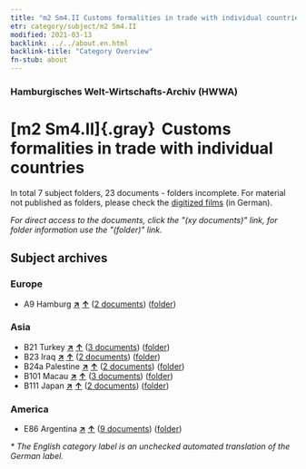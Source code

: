 ```yaml
---
title: "m2 Sm4.II Customs formalities in trade with individual countries"
etr: category/subject/m2 Sm4.II
modified: 2021-03-13
backlink: ../../about.en.html
backlink-title: "Category Overview"
fn-stub: about
---
```


### Hamburgisches Welt-Wirtschafts-Archiv (HWWA)
# [m2 Sm4.II]{.gray}&#8201; Customs formalities in trade with individual countries&#160; 





In total 7 subject folders, 23 documents - folders incomplete.
For material not published as folders, please check the [digitized films](/film/h1_sh) (in German).

_For direct access to the documents, click the "(xy documents)" link, for folder information use the "(folder)" link._

## Subject archives



### Europe

- A9 Hamburg [**&nearr;**](../../../geo/i/140905/about.en.html "Hamburg (all folders)") [**&uarr;**](../../../geo/about.en.html#A9 "Country category system") (<a href="https://pm20.zbw.eu/dfgview/sh/140905,144859" title="about: Hamburg : Customs formalities in trade with individual countries" target="_blank">2 documents</a>) ([folder](http://purl.org/pressemappe20/folder/sh/140905,144859))

### Asia

- B21 Turkey [**&nearr;**](../../../geo/i/141111/about.en.html "Turkey (all folders)") [**&uarr;**](../../../geo/about.en.html#B21 "Country category system") (<a href="https://pm20.zbw.eu/dfgview/sh/141111,144859" title="about: Turkey : Customs formalities in trade with individual countries" target="_blank">3 documents</a>) ([folder](http://purl.org/pressemappe20/folder/sh/141111,144859))
- B23 Iraq [**&nearr;**](../../../geo/i/141113/about.en.html "Iraq (all folders)") [**&uarr;**](../../../geo/about.en.html#B23 "Country category system") (<a href="https://pm20.zbw.eu/dfgview/sh/141113,144859" title="about: Iraq : Customs formalities in trade with individual countries" target="_blank">2 documents</a>) ([folder](http://purl.org/pressemappe20/folder/sh/141113,144859))
- B24a Palestine [**&nearr;**](../../../geo/i/141115/about.en.html "Palestine (all folders)") [**&uarr;**](../../../geo/about.en.html#B24a "Country category system") (<a href="https://pm20.zbw.eu/dfgview/sh/141115,144859" title="about: Palestine : Customs formalities in trade with individual countries" target="_blank">2 documents</a>) ([folder](http://purl.org/pressemappe20/folder/sh/141115,144859))
- B101 Macau [**&nearr;**](../../../geo/i/141267/about.en.html "Macau (all folders)") [**&uarr;**](../../../geo/about.en.html#B101 "Country category system") (<a href="https://pm20.zbw.eu/dfgview/sh/141267,144859" title="about: Macau : Customs formalities in trade with individual countries" target="_blank">3 documents</a>) ([folder](http://purl.org/pressemappe20/folder/sh/141267,144859))
- B111 Japan [**&nearr;**](../../../geo/i/141272/about.en.html "Japan (all folders)") [**&uarr;**](../../../geo/about.en.html#B111 "Country category system") (<a href="https://pm20.zbw.eu/dfgview/sh/141272,144859" title="about: Japan : Customs formalities in trade with individual countries" target="_blank">2 documents</a>) ([folder](http://purl.org/pressemappe20/folder/sh/141272,144859))

### America

- E86 Argentina [**&nearr;**](../../../geo/i/141692/about.en.html "Argentina (all folders)") [**&uarr;**](../../../geo/about.en.html#E86 "Country category system") (<a href="https://pm20.zbw.eu/dfgview/sh/141692,144859" title="about: Argentina : Customs formalities in trade with individual countries" target="_blank">9 documents</a>) ([folder](http://purl.org/pressemappe20/folder/sh/141692,144859))


_* The English category label is an unchecked automated translation of the German label._

